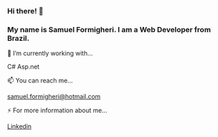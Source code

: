 ### Hi there! 👋

### My name is Samuel Formigheri. I am a Web Developer from Brazil.


🔭 I’m currently working with...

C# Asp.net

📫 You can reach me...

samuel.formigheri@hotmail.com

⚡ For more information about me... 

<a href="https://www.linkedin.com/in/samuel-formigheri-573047128/"> Linkedin </a>

<!--
**SamuelFormigheri/SamuelFormigheri** is a ✨ _special_ ✨ repository because its `README.md` (this file) appears on your GitHub profile.



- 
- 🌱 I’m currently learning ...
- 👯 I’m looking to collaborate on ...
- 🤔 I’m looking for help with ...
- 💬 Ask me about ...
- 😄 Pronouns: ...
- Fun fact: ...
-->
